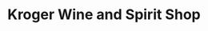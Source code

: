 ---
title: "Kroger Wine and Spirit Shop"
url: /louisville/kroger-wine-and-spirit-shop/
shop: Spirituosen
---
